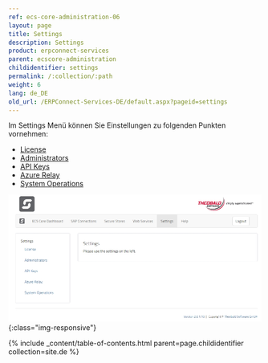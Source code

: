```yaml
---
ref: ecs-core-administration-06
layout: page
title: Settings
description: Settings
product: erpconnect-services
parent: ecscore-administration
childidentifier: settings
permalink: /:collection/:path
weight: 6
lang: de_DE
old_url: /ERPConnect-Services-DE/default.aspx?pageid=settings
---
```


Im Settings Menü können Sie Einstellungen zu folgenden Punkten vornehmen:

- [License](./settings/license) 
- [Administrators](./settings/administrators)
- [API Keys](./settings/api_keys)
- [Azure Relay](./settings/azure_relay)
- [System Operations](./settings/system_operations)

![ecscore-managementsite19](/img/content/ecscore-managementsite_settings_overview.jpg){:class="img-responsive"}

{% include _content/table-of-contents.html parent=page.childidentifier collection=site.de %}

